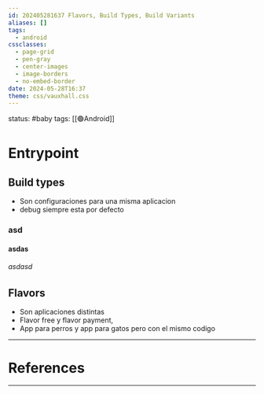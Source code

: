```yaml
---
id: 202405281637 Flavors, Build Types, Build Variants
aliases: []
tags:
  - android
cssclasses:
  - page-grid
  - pen-gray
  - center-images
  - image-borders
  - no-embed-border
date: 2024-05-28T16:37
theme: css/vauxhall.css
---
```


status: #baby tags: [[🟢Android]]

# Entrypoint

## Build types

- Son configuraciones para una misma aplicacion
- debug siempre esta por defecto

### asd

#### asdas

###### asdasd

## Flavors

- Son aplicaciones distintas
- Flavor free y flavor payment,
- App para perros y app para gatos pero con el mismo codigo

---

# References

---

